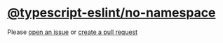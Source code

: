 [@typescript-eslint/no-namespace](https://typescript-eslint.io/rules/no-namespace)
==================================================================================
Please [open an issue](https://github.com/professional-js/eslint-config/issues/new)
or [create a pull request](https://github.com/professional-js/eslint-config/edit/main/src/rules-configurations/@typescript-eslint/no-namespace.md)
